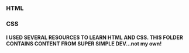 ### HTML


### CSS



#### I USED SEVERAL RESOURCES TO LEARN HTML AND CSS. THIS FOLDER CONTAINS CONTENT FROM SUPER SIMPLE DEV...not my own!